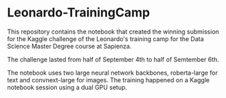 # Leonardo-TrainingCamp

This repository contains the notebook that created the winning submission for the Kaggle challenge of the Leonardo's training camp for the Data Science Master Degree course at Sapienza.

The challenge lasted from half of September 4th to half of Semtember 6th.

The notebook uses two large neural network backbones, roberta-large for text and convnext-large for images. The training happened on a Kaggle notebook session using a dual GPU setup.
